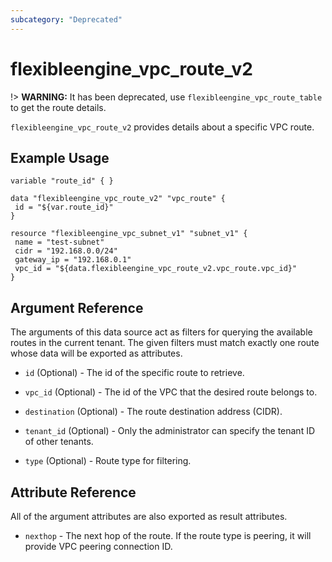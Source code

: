 ```yaml
---
subcategory: "Deprecated"
---
```


# flexibleengine_vpc_route_v2

!> **WARNING:** It has been deprecated, use `flexibleengine_vpc_route_table` to get the route details.

`flexibleengine_vpc_route_v2` provides details about a specific VPC route.

## Example Usage

 ```hcl
 variable "route_id" { }

data "flexibleengine_vpc_route_v2" "vpc_route" {
  id = "${var.route_id}"
}

resource "flexibleengine_vpc_subnet_v1" "subnet_v1" {
  name = "test-subnet"
  cidr = "192.168.0.0/24"
  gateway_ip = "192.168.0.1"
  vpc_id = "${data.flexibleengine_vpc_route_v2.vpc_route.vpc_id}"
}

 ```

## Argument Reference

The arguments of this data source act as filters for querying the available
routes in the current tenant. The given filters must match exactly one
route whose data will be exported as attributes.

* `id` (Optional) - The id of the specific route to retrieve.

* `vpc_id` (Optional) - The id of the VPC that the desired route belongs to.

* `destination` (Optional) - The route destination address (CIDR).

* `tenant_id` (Optional) - Only the administrator can specify the tenant ID of other tenants.

* `type` (Optional) - Route type for filtering.

## Attribute Reference

All of the argument attributes are also exported as
result attributes.

* `nexthop` - The next hop of the route. If the route type is peering, it will provide VPC peering connection ID.
